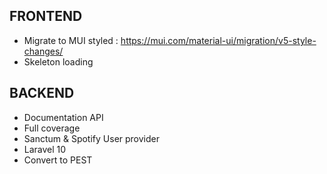 
## FRONTEND
- Migrate to MUI styled : https://mui.com/material-ui/migration/v5-style-changes/
- Skeleton loading

## BACKEND
- Documentation API
- Full coverage
- Sanctum & Spotify User provider
- Laravel 10
- Convert to PEST